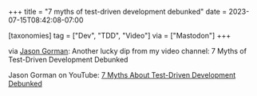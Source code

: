 +++
title = "7 myths of test-driven development debunked"
date = 2023-07-15T08:42:08-07:00

[taxonomies]
tag = ["Dev", "TDD", "Video"]
via = ["Mastodon"]
+++

via [Jason Gorman](https://mastodon.cloud/@jasongorman/110711807027941361): Another lucky dip from my video channel: 7 Myths of Test-Driven Development Debunked

<!-- more -->

Jason Gorman on YouTube: [7 Myths About Test-Driven Development Debunked](https://youtu.be/Y_Jmc_31Lq4)
